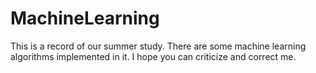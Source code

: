 # MachineLearning
This is a record of our summer study. There are some machine learning algorithms implemented in it. I hope you can criticize and correct me.
